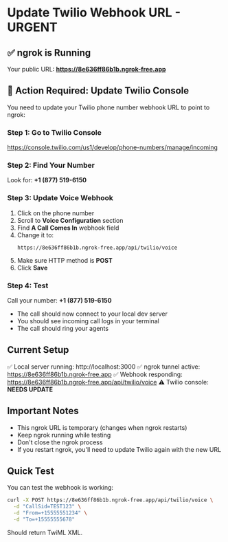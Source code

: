 # Update Twilio Webhook URL - URGENT

## ✅ ngrok is Running
Your public URL: **https://8e636ff86b1b.ngrok-free.app**

## 🚨 Action Required: Update Twilio Console

You need to update your Twilio phone number webhook URL to point to ngrok:

### Step 1: Go to Twilio Console
https://console.twilio.com/us1/develop/phone-numbers/manage/incoming

### Step 2: Find Your Number
Look for: **+1 (877) 519-6150**

### Step 3: Update Voice Webhook
1. Click on the phone number
2. Scroll to **Voice Configuration** section
3. Find **A Call Comes In** webhook field
4. Change it to:
   ```
   https://8e636ff86b1b.ngrok-free.app/api/twilio/voice
   ```
5. Make sure HTTP method is **POST**
6. Click **Save**

### Step 4: Test
Call your number: **+1 (877) 519-6150**
- The call should now connect to your local dev server
- You should see incoming call logs in your terminal
- The call should ring your agents

## Current Setup
✅ Local server running: http://localhost:3000
✅ ngrok tunnel active: https://8e636ff86b1b.ngrok-free.app
✅ Webhook responding: https://8e636ff86b1b.ngrok-free.app/api/twilio/voice
⚠️ Twilio console: **NEEDS UPDATE**

## Important Notes
- This ngrok URL is temporary (changes when ngrok restarts)
- Keep ngrok running while testing
- Don't close the ngrok process
- If you restart ngrok, you'll need to update Twilio again with the new URL

## Quick Test
You can test the webhook is working:
```bash
curl -X POST https://8e636ff86b1b.ngrok-free.app/api/twilio/voice \
  -d "CallSid=TEST123" \
  -d "From=+15555551234" \
  -d "To=+15555555678"
```

Should return TwiML XML.
